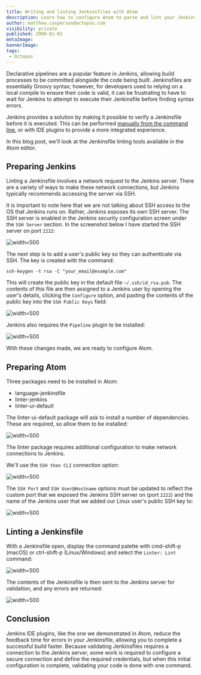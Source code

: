 ```yaml
---
title: Writing and linting Jenkinsfiles with Atom
description: Learn how to configure Atom to parse and lint your Jenkinsfiles
author: matthew.casperson@octopus.com
visibility: private
published: 2999-01-01
metaImage:
bannerImage:
tags:
 - Octopus
---
```


Declarative pipelines are a popular feature in Jenkins, allowing build processes to be committed alongside the code being built. Jenkinsfiles are essentially Groovy syntax; however, for developers used to relying on a local compile to ensure their code is valid, it can be frustrating to have to wait for Jenkins to attempt to execute their Jenkinsfile before finding syntax errors.

Jenkins provides a solution by making it possible to verify a Jenkinsfile before it is executed. This can be performed [manually from the command line](https://jenkins.io/doc/book/pipeline/development/#linter), or with IDE plugins to provide a more integrated experience.

In this blog post, we'll look at the Jenkinsfile linting tools available in the Atom editor.

## Preparing Jenkins

Linting a Jenkinsfile involves a network request to the Jenkins server. There are a variety of ways to make these network connections, but Jenkins typically recommends accessing the server via SSH.

It is important to note here that we are not talking about SSH access to the OS that Jenkins runs on. Rather, Jenkins exposes its own SSH server. The SSH server is enabled in the Jenkins security configuration screen under the `SSH Server` section. In the screenshot below I have started the SSH server on port `2222`:

![](jenkins-ssh.png "width=500")

The next step is to add a user's public key so they can authenticate via SSH. The key is created with the command:

```
ssh-keygen -t rsa -C "your_email@example.com"
```

This will create the public key in the default file `~/.ssh/id_rsa.pub`. The contents of this file are then assigned to a Jenkins user by opening the user's details, clicking the `Configure` option, and pasting the contents of the public key into the `SSH Public Keys` field:

![](user-public-key.png "width=500")

Jenkins also requires the `Pipeline` plugin to be installed:

![](pipeline-plugin.png "width=500")

With these changes made, we are ready to configure Atom.

## Preparing Atom

Three packages need to be installed in Atom:

* language-jenkinsfile
* linter-jenkins
* linter-ui-default

The linter-ui-default package will ask to install a number of dependencies. These are required, so allow them to be installed:

![](linter.png "width=500")

The linter package requires additional configuration to make network connections to Jenkins.

We'll use the `SSH then CLI` connection option:

![](linter-options-1.png "width=500")

The `SSH Port` and `SSH User@Hostname` options must be updated to reflect the custom port that we exposed the Jenkins SSH server on (port `2222`) and the name of the Jenkins user that we added our Linux user's public SSH key to:

![](linter-options-2.png "width=500")

## Linting a Jenkinsfile

With a Jenkinsfile open, display the command palette with cmd-shift-p (macOS) or ctrl-shift-p (Linux/Windows) and select the `Linter: Lint` command:

![](lint-command.png "width=500")

The contents of the Jenkinsfile is then sent to the Jenkins server for validation, and any errors are returned:

![](lint-results.png "width=500")

## Conclusion

Jenkins IDE plugins, like the one we demonstrated in Atom, reduce the feedback time for errors in your Jenkinsfile, allowing you to complete a successful build faster. Because validating Jenkinsfiles requires a connection to the Jenkins server, some work is required to configure a secure connection and define the required credentials, but when this initial configuration is complete, validating your code is done with one command.
